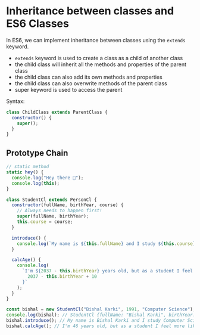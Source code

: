 # Inheritance between classes and ES6 Classes

In ES6, we can implement inheritance between classes using the `extends` keyword.

- `extends` keyword is used to create a class as a child of another class
- the child class will inherit all the methods and properties of the parent class
- the child class can also add its own methods and properties
- the child class can also overwrite methods of the parent class
- super keyword is used to access the parent

Syntax:

```js
class ChildClass extends ParentClass {
  constructor() {
    super();
  }
}
```

## Prototype Chain

```js
// static method
static hey() {
  console.log("Hey there 👋");
  console.log(this);
}

class StudentCl extends PersonCl {
  constructor(fullName, birthYear, course) {
    // Always needs to happen first!
    super(fullName, birthYear);
    this.course = course;
  }

  introduce() {
    console.log(`My name is ${this.fullName} and I study ${this.course}`);
  }

  calcAge() {
    console.log(
      `I'm ${2037 - this.birthYear} years old, but as a student I feel more like ${
        2037 - this.birthYear + 10
      }`
    );
  }
}

const bishal = new StudentCl("Bishal Karki", 1991, "Computer Science");
console.log(bishal); // StudentCl {fullName: "Bishal Karki", birthYear: 1991, course: "Computer Science"}
bishal.introduce(); // My name is Bishal Karki and I study Computer Science
bishal.calcAge(); // I'm 46 years old, but as a student I feel more like 56
```
